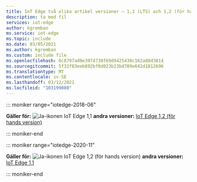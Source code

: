 ```yaml
---
title: IoT Edge två olika artikel versioner – 1,1 (LTS) och 1,2 (för hands version)
description: ta med fil
services: iot-edge
author: kgremban
ms.service: iot-edge
ms.topic: include
ms.date: 03/05/2021
ms.author: kgremban
ms.custom: include file
ms.openlocfilehash: 6c8797ad0e3974730f69d9425430c162a80d3814
ms.sourcegitcommit: 5f32f03eeb892bf0d023b23bd709e642d1812696
ms.translationtype: MT
ms.contentlocale: sv-SE
ms.lasthandoff: 03/12/2021
ms.locfileid: "103199080"
---
```

<!-- 1.1 -->
::: moniker range="iotedge-2018-06"

**Gäller för:** ![ Ja-ikonen ](./media/iot-edge-version/yes-icon.png) IoT Edge 1,1 **andra versioner:** [IoT Edge 1,2 (för hands version)](?view=iotedge-2020-11&preserve-view=true)

::: moniker-end

<!-- 1.2.0 -->
::: moniker range="iotedge-2020-11"

**Gäller för:** ![ Ja-ikonen ](./media/iot-edge-version/yes-icon.png) IoT Edge 1,2 (för hands version) **andra versioner:**  [IoT Edge 1,1](?view=iotedge-2018-06&preserve-view=true)

::: moniker-end
